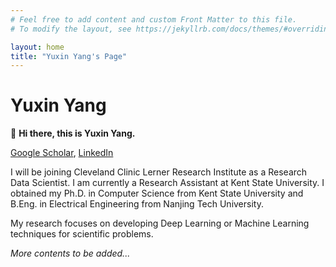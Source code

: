 ```yaml
---
# Feel free to add content and custom Front Matter to this file.
# To modify the layout, see https://jekyllrb.com/docs/themes/#overriding-theme-defaults

layout: home
title: "Yuxin Yang's Page"
---
```


# Yuxin Yang

:wave: **Hi there, this is Yuxin Yang.**

[Google Scholar](https://scholar.google.com/citations?user=uySaSTcAAAAJ), [LinkedIn](https://www.linkedin.com/in/yuxin-yang-0b0938115/)

I will be joining Cleveland Clinic Lerner Research Institute as a Research Data Scientist. I am currently a Research Assistant at Kent State University. I obtained my Ph.D. in Computer Science from Kent State University and B.Eng. in Electrical Engineering from Nanjing Tech University. 

My research focuses on developing Deep Learning or Machine Learning techniques for scientific problems. 

*More contents to be added...*